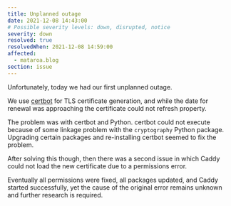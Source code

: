 ```yaml
---
title: Unplanned outage
date: 2021-12-08 14:43:00
# Possible severity levels: down, disrupted, notice
severity: down
resolved: true
resolvedWhen: 2021-12-08 14:59:00
affected:
  - mataroa.blog
section: issue
---
```


Unfortunately, today we had our first unplanned outage.

We use [certbot](https://certbot.eff.org/) for TLS certificate generation, and while the date for
renewal was approaching the certificate could not refresh property.

The problem was with certbot and Python. certbot could not execute because of some linkage problem
with the `cryptography` Python package. Upgrading certain packages and re-installing certbot
seemed to fix the problem.

After solving this though, then there was a second issue in which Caddy could not load
the new certificate due to a permissions error.

Eventually all permissions were fixed, all packages updated, and Caddy started successfully,
yet the cause of the original error remains unknown and further research is required.
